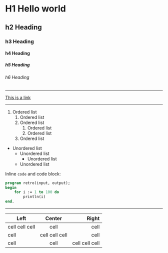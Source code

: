 # H1 Hello world
## h2 Heading
### h3 Heading
#### h4 Heading
##### h5 Heading
###### h6 Heading

---

[This is a link](http://nowhere.org)

---

1. Ordered list
    1. Ordered list
    2. Ordered list
        1. Ordered list
        2. Ordered list
    3. Ordered list

- Unordered list
    - Unordered list
        - Unordered list
    - Unordered list

Inline `code` and code block:

```pascal
program retro(input, output);
begin
	for i := 1 to 100 do
		println(i)
end.
```

---

| Left           |     Center     |          Right |
| -------------- | :------------: | -------------: |
| cell cell cell |      cell      |           cell |
| cell           | cell cell cell |           cell |
| cell           |      cell      | cell cell cell |
